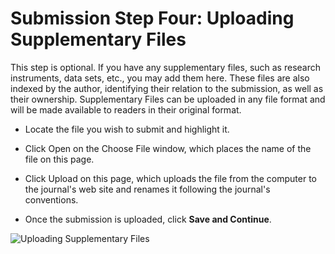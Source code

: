 # Submission Step Four: Uploading Supplementary Files

This step is optional. If you have any supplementary files, such as research instruments, data sets, etc., you may add them here. These files are also indexed by the author, identifying their relation to the submission, as well as their ownership. Supplementary Files can be uploaded in any file format and will be made available to readers in their original format.

* Locate the file you wish to submit and highlight it.

* Click Open on the Choose File window, which places the name of the file on this page.

* Click Upload on this page, which uploads the file from the computer to the journal's web site and renames it following the journal's conventions.
  
* Once the submission is uploaded, click **Save and Continue**.
 
![Uploading Supplementary Files](images/chapter6/step4_1.png)
